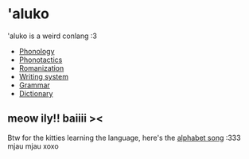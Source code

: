 # 'aluko

'aluko is a weird conlang :3
- [Phonology](./phonology.md)
- [Phonotactics](./phonotactics.md)
- [Romanization](./romanization.md)
- [Writing system](./writing_system.md)
- [Grammar](./grammar.md)
- [Dictionary](./dictionary.md)

## meow ily!! baiiii &gt;&lt;

Btw for the kitties learning the language, here's the [alphabet song](./alphabet_song.md) :333 mjau mjau xoxo
